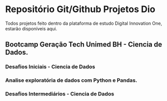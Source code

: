 # Repositório Git/Github Projetos Dio
Todos projetos feito dentro da plataforma de estudo Digital Innovation One, estarão disponíveis aqui.

## Bootcamp Geração Tech Unimed BH - Ciencia de Dados.
### Desafios Iniciais - Ciencia de Dados
### Analise exploratória de dados com Python e Pandas.
### Desafios Intermediários - Ciencia de Dados

